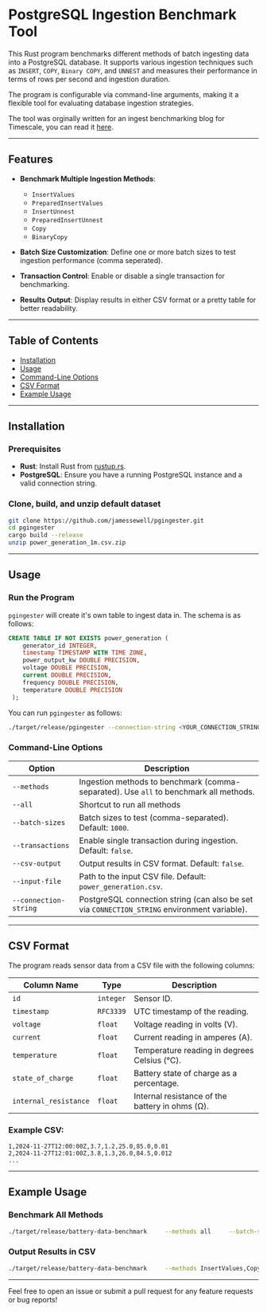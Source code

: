 # PostgreSQL Ingestion Benchmark Tool

This Rust program benchmarks different methods of batch ingesting data into a PostgreSQL database. It supports various ingestion techniques such as `INSERT`, `COPY`, `Binary COPY`, and `UNNEST` and measures their performance in terms of rows per second and ingestion duration. 

The program is configurable via command-line arguments, making it a flexible tool for evaluating database ingestion strategies.

The tool was orginally written for an ingest benchmarking blog for Timescale, you can read it [here](www.timescale.com/blog/benchmarking-postgresql-batch-ingest/).

---

## Features

- **Benchmark Multiple Ingestion Methods**: 
  - `InsertValues`
  - `PreparedInsertValues`
  - `InsertUnnest`
  - `PreparedInsertUnnest`
  - `Copy`
  - `BinaryCopy`

- **Batch Size Customization**: Define one or more batch sizes to test ingestion performance (comma seperated).

- **Transaction Control**: Enable or disable a single transaction for benchmarking.

- **Results Output**: Display results in either CSV format or a pretty table for better readability.

---

## Table of Contents

- [Installation](#installation)
- [Usage](#usage)
- [Command-Line Options](#command-line-options)
- [CSV Format](#csv-format)
- [Example Usage](#example-usage)

---

## Installation

### Prerequisites
- **Rust**: Install Rust from [rustup.rs](https://rustup.rs/).
- **PostgreSQL**: Ensure you have a running PostgreSQL instance and a valid connection string.

### Clone, build, and unzip default dataset
```bash
git clone https://github.com/jamessewell/pgingester.git
cd pgingester
cargo build --release
unzip power_generation_1m.csv.zip
```

---

## Usage

### Run the Program
`pgingester` will create it's own table to ingest data in. The schema is as follows:
```sql
CREATE TABLE IF NOT EXISTS power_generation (
    generator_id INTEGER, 
    timestamp TIMESTAMP WITH TIME ZONE,
    power_output_kw DOUBLE PRECISION, 
    voltage DOUBLE PRECISION,
    current DOUBLE PRECISION,
    frequency DOUBLE PRECISION,
    temperature DOUBLE PRECISION
 );
```

You can run `pgingester` as follows:
```bash
./target/release/pgingester --connection-string <YOUR_CONNECTION_STRING> [OPTIONS]
```

### Command-Line Options

| Option                  | Description                                                                                               |
|-------------------------|-----------------------------------------------------------------------------------------------------------|
| `--methods`             | Ingestion methods to benchmark (comma-separated). Use `all` to benchmark all methods.                    |
| `--all    `             | Shortcut to run all methods                                                                              |
| `--batch-sizes`         | Batch sizes to test (comma-separated). Default: `1000`.                                                  |
| `--transactions`        | Enable single transaction during ingestion. Default: `false`.                                            |
| `--csv-output`          | Output results in CSV format. Default: `false`.                                                          |
| `--input-file`          | Path to the input CSV file. Default: `power_generation.csv`.                                             |
| `--connection-string`   | PostgreSQL connection string (can also be set via `CONNECTION_STRING` environment variable).              |

---

## CSV Format

The program reads sensor data from a CSV file with the following columns:

| Column Name          | Type      | Description                                             |
|----------------------|-----------|---------------------------------------------------------|
| `id`                | `integer` | Sensor ID.                                              |
| `timestamp`         | `RFC3339` | UTC timestamp of the reading.                          |
| `voltage`           | `float`   | Voltage reading in volts (V).                          |
| `current`           | `float`   | Current reading in amperes (A).                        |
| `temperature`       | `float`   | Temperature reading in degrees Celsius (°C).           |
| `state_of_charge`   | `float`   | Battery state of charge as a percentage.               |
| `internal_resistance` | `float` | Internal resistance of the battery in ohms (Ω).        |

### Example CSV:
```csv
1,2024-11-27T12:00:00Z,3.7,1.2,25.0,85.0,0.01
2,2024-11-27T12:01:00Z,3.8,1.3,26.0,84.5,0.012
...
```

---

## Example Usage

### Benchmark All Methods
```bash
./target/release/battery-data-benchmark     --methods all     --batch-sizes 500,1000,2000     --transactions true     --connection-string "postgresql://user:password@localhost:5432/mydb"
```

### Output Results in CSV
```bash
./target/release/battery-data-benchmark     --methods InsertValues,Copy     --batch-sizes 1000     --csv-output true     --connection-string "postgresql://user:password@localhost:5432/mydb"
```

---
Feel free to open an issue or submit a pull request for any feature requests or bug reports!
